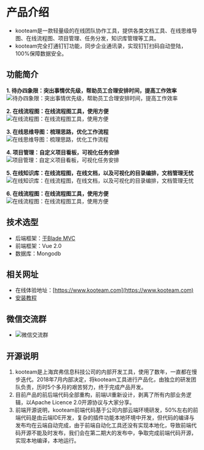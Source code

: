 # 产品介绍
+ kooteam是一款轻量级的在线团队协作工具，提供各类文档工具、在线思维导图、在线流程图、项目管理、任务分发，知识库管理等工具。
+ kooteam完全打通钉钉功能，同步企业通讯录，实现钉钉扫码自动登陆，100%保障数据安全。

## 功能简介
**1. 待办四象限：突出事情优先级，帮助员工合理安排时间，提高工作效率**
![待办四象限：突出事情优先级，帮助员工合理安排时间，提高工作效率](https://b.yimiyisu.com/kooteam/banner/todo.jpg)

**2. 在线流程图：在线流程图工具，使用方便**
![在线流程图：在线流程图工具，使用方便](https://b.yimiyisu.com/kooteam/banner/1.jpg)

**3. 在线思维导图：梳理思路，优化工作流程**
![在线思维导图：梳理思路，优化工作流程](https://b.yimiyisu.com/kooteam/banner/2.jpg)


**4. 项目管理：自定义项目看板，可视化任务安排**
![项目管理：自定义项目看板，可视化任务安排](https://b.yimiyisu.com/kooteam/banner/project.jpg)

**5. 在线知识库：在线流程图，在线文档，以及可视化的目录编排，文档管理无忧**
![在线知识库：在线流程图，在线文档，以及可视化的目录编排，文档管理无忧](https://b.yimiyisu.com/kooteam/banner/wiki.jpg)

**6. 在线流程图：在线流程图工具，使用方便**
![在线流程图：在线流程图工具，使用方便](https://b.yimiyisu.com/kooteam/banner/1.jpg)

## 技术选型
+ 后端框架：[于Blade MVC](https://github.com/lets-blade/blade)
+ 前端框架：Vue 2.0
+ 数据库：Mongodb

## 相关网址
+ 在线体验地址：[https://www.kooteam.com](https://www.kooteam.com)
+ [安装教程](https://www.kooteam.com/view.html?id=5bf35ce443880a6558827185)

## 微信交流群
+ ![微信交流群](https://img.yimiyisu.com/wx.jpg)

## 开源说明
1. kooteam是上海宾弗信息科技公司的内部开发工具，使用了数年，一直都在慢步迭代。2018年7月内部决定，将kooteam工具进行产品化，由独立的研发团队负责，历时5个多月的艰苦努力，终于完成产品开发。 
2. 目前产品的前后端代码全部重构，前端UI重新设计，剥离了所有内部业务逻辑，以Apache Licence 2.0开源协议与大家分享。
3. 前端开源说明，kooteam前端代码基于公司内部云端环境研发，50%左右的前端代码是由云端IDE开发，复杂的插件功能本地环境中开发，但代码的编译与发布均在云端自动完成，由于前端自动化工具还没有实现本地化，导致前端代码开源不能及时发布，我们会在第二期大的发布中，争取完成前端代码开源，实现本地编译，本地运行。

